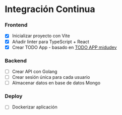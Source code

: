# Integración Continua

### Frontend

- [x] Inicializar proyecto con Vite
- [x] Añadir linter para TypeScript + React
- [x] Crear TODO App - basado en [TODO APP midudev](https://github.com/midudev/aprendiendo-react/tree/master/projects/08-todo-app-typescript)

### Backend

- [ ] Crear API con Golang
- [ ] Crear sesión única para cada usuario
- [ ] Almacenar datos en base de datos Mongo

### Deploy

- [ ] Dockerizar aplicación
